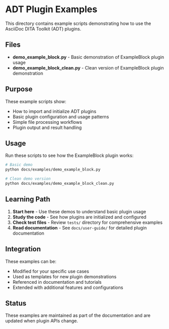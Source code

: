 # ADT Plugin Examples

This directory contains example scripts demonstrating how to use the AsciiDoc DITA Toolkit (ADT) plugins.

## Files

- **demo_example_block.py** - Basic demonstration of ExampleBlock plugin usage
- **demo_example_block_clean.py** - Clean version of ExampleBlock plugin demonstration

## Purpose

These example scripts show:

- How to import and initialize ADT plugins
- Basic plugin configuration and usage patterns
- Simple file processing workflows
- Plugin output and result handling

## Usage

Run these scripts to see how the ExampleBlock plugin works:

```bash
# Basic demo
python docs/examples/demo_example_block.py

# Clean demo version
python docs/examples/demo_example_block_clean.py
```

## Learning Path

1. **Start here** - Use these demos to understand basic plugin usage
2. **Study the code** - See how plugins are initialized and configured
3. **Check test files** - Review `tests/` directory for comprehensive examples
4. **Read documentation** - See `docs/user-guide/` for detailed plugin documentation

## Integration

These examples can be:

- Modified for your specific use cases
- Used as templates for new plugin demonstrations
- Referenced in documentation and tutorials
- Extended with additional features and configurations

## Status

These examples are maintained as part of the documentation and are updated when plugin APIs change.
